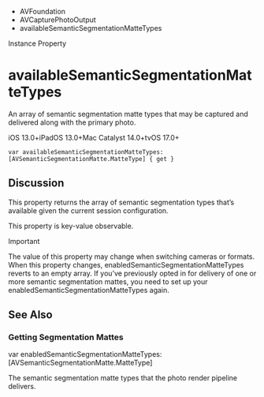 

- AVFoundation
- AVCapturePhotoOutput
-  availableSemanticSegmentationMatteTypes 

Instance Property

# availableSemanticSegmentationMatteTypes

An array of semantic segmentation matte types that may be captured and delivered along with the primary photo.

iOS 13.0+iPadOS 13.0+Mac Catalyst 14.0+tvOS 17.0+

``` source
var availableSemanticSegmentationMatteTypes: [AVSemanticSegmentationMatte.MatteType] { get }
```

## Discussion

This property returns the array of semantic segmentation types that’s available given the current session configuration.

This property is key-value observable.

Important

The value of this property may change when switching cameras or formats. When this property changes, enabledSemanticSegmentationMatteTypes reverts to an empty array. If you’ve previously opted in for delivery of one or more semantic segmentation mattes, you need to set up your enabledSemanticSegmentationMatteTypes again.

## See Also

### Getting Segmentation Mattes

var enabledSemanticSegmentationMatteTypes: [AVSemanticSegmentationMatte.MatteType]

The semantic segmentation matte types that the photo render pipeline delivers.

